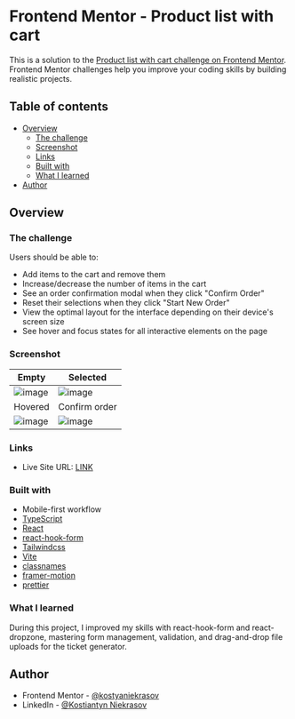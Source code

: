 # Frontend Mentor - Product list with cart

This is a solution to the [Product list with cart challenge on Frontend Mentor](https://www.frontendmentor.io/challenges/product-list-with-cart-5MmqLVAp_d). Frontend Mentor challenges help you improve your coding skills by building realistic projects.

## Table of contents

- [Overview](#overview)
  - [The challenge](#the-challenge)
  - [Screenshot](#screenshot)
  - [Links](#links)
  - [Built with](#built-with)
  - [What I learned](#what-i-learned)
- [Author](#author)


## Overview

### The challenge

Users should be able to:

- Add items to the cart and remove them
- Increase/decrease the number of items in the cart
- See an order confirmation modal when they click "Confirm Order"
- Reset their selections when they click "Start New Order"
- View the optimal layout for the interface depending on their device's screen size
- See hover and focus states for all interactive elements on the page

### Screenshot

|        Empty                      |                      Selected         |
|-----------------------------------------------|-----------------------------------------------|
| ![image](https://github.com/user-attachments/assets/140b94c3-f2a3-4d60-a198-bd35c32bc442) | ![image](https://github.com/user-attachments/assets/54da5869-1bd4-4707-9327-8c8656ac736a) |
|            Hovered                |                      Confirm order    |
| ![image](https://github.com/user-attachments/assets/99ee0ee4-4ed4-4021-9f1b-a6867ea4e965) | ![image](https://github.com/user-attachments/assets/9dbbf7c7-5d02-43af-98b7-94d8d55c4e4b) |






### Links

- Live Site URL: [LINK](https://kostyaniekrasov.github.io/product-list-with-cart/)

### Built with

- Mobile-first workflow
- [TypeScript](https://www.typescriptlang.org/)
- [React](https://reactjs.org/)
- [react-hook-form](https://react-hook-form.com/)
- [Tailwindcss](https://tailwindcss.com/)
- [Vite](https://vite.dev/)
- [classnames](https://vite.dev/)
- [framer-motion](https://motion.dev/)
- [prettier](https://prettier.io/)



### What I learned

During this project, I improved my skills with react-hook-form and react-dropzone, mastering form management, validation, and drag-and-drop file uploads for the ticket generator.

## Author

- Frontend Mentor - [@kostyaniekrasov](https://www.frontendmentor.io/profile/kostyaniekrasov)
- LinkedIn - [@Kostiantyn Niekrasov](www.linkedin.com/in/kostiantyn-niekrasov)

